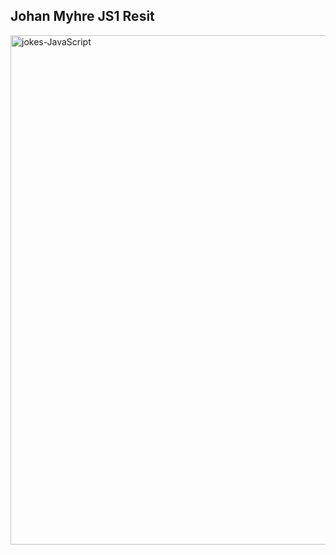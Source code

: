 ## Johan Myhre JS1 Resit

<img width="815" alt="jokes-JavaScript" src="https://user-images.githubusercontent.com/79268288/230790738-f5ac50d4-b142-40ce-b603-049aeb3a6ecd.png">


